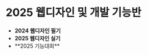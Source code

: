 
<h1>2025 웹디자인 및 개발 기능반</h1>
<ul>
  <li><strong>2024 웹디자인 필기</strong></li>
  <li><strong>2025 웹디자인 실기</strong></li>
  <li>**2025 기능대회**</li>
</ul>
